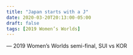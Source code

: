 ```yaml
---
title: "Japan starts with a J"
date: 2020-03-20T20:13:00-05:00
draft: false
tags: [2019 Women’s Worlds]
---
```

— 2019 Women’s Worlds semi-final, SUI vs KOR
<!--more--> 


